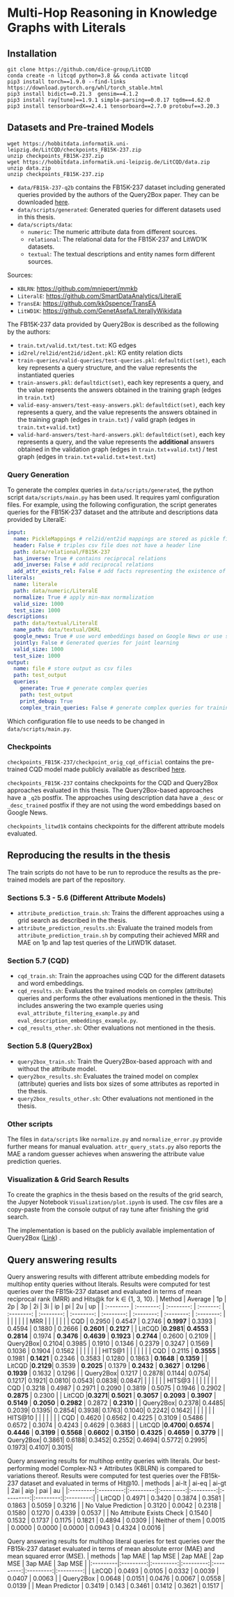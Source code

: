 # Multi-Hop Reasoning in Knowledge Graphs with Literals

## Installation
```
git clone https://github.com/dice-group/LitCQD
conda create -n litcqd python=3.8 && conda activate litcqd
pip3 install torch==1.9.0 --find-links https://download.pytorch.org/whl/torch_stable.html
pip3 install bidict==0.21.3  gensim==4.1.2
pip3 install ray[tune]==1.9.1 simple-parsing==0.0.17 tqdm==4.62.0
pip3 install tensorboardX==2.4.1 tensorboard==2.7.0 protobuf==3.20.3
```

## Datasets and Pre-trained Models

```
wget https://hobbitdata.informatik.uni-leipzig.de/LitCQD/checkpoints_FB15K-237.zip
unzip checkpoints_FB15K-237.zip
wget https://hobbitdata.informatik.uni-leipzig.de/LitCQD/data.zip
unzip data.zip
unzip checkpoints_FB15K-237.zip
```

- `data/FB15k-237-q2b` contains the FB15K-237 dataset including generated queries provided by the authors of the Query2Box paper.
They can be downloaded [here](http://snap.stanford.edu/betae/KG_data.zip).
- `data/scripts/generated`: Generated queries for different datasets used in this thesis.
- `data/scripts/data`:
    - `numeric`: The numeric attribute data from different sources.
    - `relational`: The relational data for the FB15K-237 and LitWD1K datasets.
    - `textual`: The textual descriptions and entity names form different sources.

Sources:
- `KBLRN`: https://github.com/mniepert/mmkb
- `LiteralE`: https://github.com/SmartDataAnalytics/LiteralE
- `TransEA`: https://github.com/kk0spence/TransEA
- `LitWD1K`: https://github.com/GenetAsefa/LiterallyWikidata

The FB15K-237 data provided by Query2Box is described as the following by the authors:
- `train.txt/valid.txt/test.txt`: KG edges
- `id2rel/rel2id/ent2id/id2ent.pkl`: KG entity relation dicts
- `train-queries/valid-queries/test-queries.pkl`: `defaultdict(set)`, each key represents a query structure, and the value represents the instantiated queries
- `train-answers.pkl`: `defaultdict(set)`, each key represents a query, and the value represents the answers obtained in the training graph (edges in `train.txt`)
- `valid-easy-answers/test-easy-answers.pkl`: `defaultdict(set)`, each key represents a query, and the value represents the answers obtained in the training graph (edges in `train.txt`) / valid graph (edges in `train.txt`+`valid.txt`)
- `valid-hard-answers/test-hard-answers.pkl`: `defaultdict(set)`, each key represents a query, and the value represents the **additional** answers obtained in the validation graph (edges in `train.txt`+`valid.txt`) / test graph (edges in `train.txt`+`valid.txt`+`test.txt`)


### Query Generation

To generate the complex queries in `data/scripts/generated`, the python script `data/scripts/main.py` has been used.
It requires yaml configuration files. For example, using the following configuration, the script generates queries for the FB15K-237 dataset and the attribute and descriptions data provided by LiteralE:
```yaml
input: 
  name: PickleMappings # rel2id/ent2id mappings are stored as pickle files
  header: False # triples csv file does not have a header line
  path: data/relational/FB15K-237
  has_inverse: True # contains reciprocal relations
  add_inverse: False # add reciprocal relations
  add_attr_exists_rel: False # add facts representing the existence of an attribute
literals:
  name: literale
  path: data/numeric/LiteralE
  normalize: True # apply min-max normalization
  valid_size: 1000
  test_size: 1000
descriptions:
  path: data/textual/LiteralE
  name_path: data/textual/DKRL
  google_news: True # use word embeddings based on Google News or use self-trained
  jointly: False # Generated queries for joint learning
  valid_size: 1000
  test_size: 1000
output:
  name: file # store output as csv files
  path: test_output
  queries:
    generate: True # generate complex queries
    path: test_output
    print_debug: True
    complex_train_queries: False # generate complex queries for training data; required by Query2Box
```
Which configuration file to use needs to be changed in `data/scripts/main.py`.

### Checkpoints

`checkpoints_FB15K-237/checkpoint_orig_cqd_official` contains the pre-trained CQD model made publicly available as described [here](https://github.com/pminervini/KGReasoning/blob/main/CQD.md).

`checkpoints_FB15K-237` contains checkpoints for the CQD and Query2Box approaches evaluated in this thesis. The Query2Box-based approaches have a `_q2b` postfix. The approaches using description data have a `_desc` or `_desc_trained` postfix if they are not using the word embeddings based on Google News.

`checkpoints_litwd1k` contains checkpoints for the different attribute models evaluated.

## Reproducing the results in the thesis

The train scripts do not have to be run to reproduce the results as the pre-trained models are part of the repository.

### Sections 5.3 - 5.6 (Different Attribute Models)

- `attribute_prediction_train.sh`: Trains the different approaches using a grid search as described in the thesis.
- `attribute_prediction_results.sh`: Evaluate the trained models from `attribute_prediction_train.sh` by computing their achieved MRR and MAE on 1p and 1ap test queries of the LitWD1K dataset.

### Section 5.7 (CQD)
- `cqd_train.sh`: Train the approaches using CQD for the different datasets and word embeddings.
- `cqd_results.sh`: Evaluates the trained models on complex (attribute) queries and performs the other evaluations mentioned in the thesis. This includes answering the two example queries using `eval_attribute_filtering_example.py` and `eval_description_embeddings_example.py`.
- `cqd_results_other.sh`: Other evaluations not mentioned in the thesis.

### Section 5.8 (Query2Box)
- `query2box_train.sh`: Train the Query2Box-based approach with and without the attribute model.
- `query2box_results.sh`: Evaluates the trained model on complex (attribute) queries and lists box sizes of some attributes as reported in the thesis.
- `query2box_results_other.sh`: Other evaluations not mentioned in the thesis.

### Other scripts

The files in `data/scripts` like `normalize.py` and `normalize_error.py` provide further means for manual evaluation.
`attr_query_stats.py` also reports the MAE a random guesser achieves when answering the attribute value prediction queries.

### Visualization & Grid Search Results
To create the graphics in the thesis based on the results of the grid search, the Jupyer Notebook `Visualization/plot.ipynb` is used.
The csv files are a copy-paste from the console output of ray tune after finishing the grid search.

The implementation is based on the publicly available implementation of Query2Box ([Link](https://github.com/snap-stanford/KGReasoning)) .

## Query answering results
Query answering results with different attribute embedding models for multihop entity queries without literals. Results were computed for test queries over the FB15k-237 dataset and evaluated in terms of mean reciprocal rank (MRR) and Hits@k for k ∈ {1, 3, 10}.
| Method   | Average | 1p      | 2p      | 3p      | 2i      | 3i      | ip      | pi      | 2u      | up      |
| :-------- | :--------: | :--------: | :-------: | :--------: | :--------: | :--------: | :--------: | :--------: | :--------: | :--------: |
|          |         |         |         |         |   MRR   |         |         |         |         |         |
| CQD      |    0.2950     | 0.4547  | 0.2746  | **0.1997**  | 0.3393  | 0.4594  | 0.1880  | 0.2666  | **0.2601**  | **0.2127**  |
|  LitCQD |**0.2981**| **0.4553**  | **0.2814**  | 0.1974  | **0.3476**  | **0.4639**  | **0.1923**  | **0.2744**  | 0.2600  | 0.2109  |
| Query2Box| 0.2104| 0.3985 | 0.1910 | 0.1346 | 0.2379 | 0.3247 | 0.1569 | 0.1036 | 0.1904 | 0.1562 |
|          |         |         |         |         | HITS@1  |         |         |         |         |         |
| CQD  |  0.2115  | **0.3555**  | 0.1981  | **0.1421**  | 0.2346  | 0.3583  | 0.1280  | 0.1863  | **0.1648**  | **0.1359**  |
|  LitCQD |**0.2129**| 0.3539  | **0.2025**  | 0.1379  | **0.2432**  | **0.3627**  | **0.1296**  | **0.1939**  | 0.1632  | 0.1296  |
| Query2Box| 0.1217 | 0.2878| 0.1144| 0.0754| 0.1217| 0.1921| 0.0810| 0.0543| 0.0838| 0.0847|
|          |         |         |         |         | HITS@3  |         |         |         |         |         |
| CQD      |    0.3218   | 0.4987  | 0.2971  | 0.2090  | 0.3819  | 0.5075  | 0.1946  | 0.2902  | **0.2875**  | 0.2300  |
|  LitCQD |**0.3271**| **0.5021**  | **0.3057**  | **0.2093**  | **0.3907**  | **0.5149**  | **0.2050**  | **0.2982**  | 0.2872  | **0.2310**  |
| Query2Box| 0.2378| 0.4485| 0.2039| 0.1395| 0.2854| 0.3938| 0.1763| 0.1040| 0.2242| 0.1642|
|          |         |         |         |         | HITS@10 |         |         |         |         |         |
| CQD |  0.4620 | 0.6562  | 0.4225  | 0.3109  | 0.5486  | 0.6572  | 0.3074  | 0.4243  | 0.4629  | 0.3683  |
|  LitCQD |**0.4700**| **0.6574**  | **0.4446**  | **0.3199** | **0.5568** | **0.6602**  | **0.3150**  | **0.4325**  | **0.4659**  | **0.3779**  |
| Query2Box| 0.3861| 0.6188| 0.3452| 0.2552| 0.4694| 0.5772| 0.2995| 0.1973| 0.4107| 0.3015|



Query answering results for multihop entity queries with literals. Our best-performing model Complex-N3 + Attributes (KBLRN) is compared to variations thereof. Results were computed for test queries over the FB15k-237 dataset and evaluated in terms of Hit@10.
| methods                     | ai-lt  | ai-eq  | ai-gt  | 2ai    | aip    | pai    | au     |
|:---------|:---------:|:---------:|:---------:|:---------:|:---------:|:---------:|:---------:|
| LitCQD                      | 0.4971 | 0.3420 | 0.3874 | 0.3581 | 0.1863 | 0.5059 | 0.3216 |
| No Value Prediction        | 0.3120 | 0.0042 | 0.2318 | 0.1580 | 0.1270 | 0.4339 | 0.0537 |
| No Attribute Exists Check  | 0.1540 | 0.1532 | 0.1737 | 0.1175 | 0.1821 | 0.4894 | 0.0309 |
| Neither of them             | 0.0015 | 0.0000 | 0.0000 | 0.0000 | 0.0943 | 0.4324 | 0.0016 |

Query answering results for multihop literal queries for test queries over the FB15k-237 dataset evaluated in terms of mean absolute error (MAE) and mean squared error (MSE).
| methods        | 1ap MAE | 1ap MSE | 2ap MAE | 2ap MSE | 3ap MAE | 3ap MSE |
|:---------|:---------:|:---------:|:---------:|:---------:|:---------:|:---------:|
| LitCQD         | 0.0493  | 0.0105  | 0.0332  | 0.0039  | 0.0407  | 0.0063  |
| Query2Box      | 0.0648  | 0.0151  | 0.0476  | 0.0067  | 0.0558  | 0.0139  |
| Mean Predictor | 0.3419  | 0.143   | 0.3461  | 0.1412  | 0.3621  | 0.1517  |




